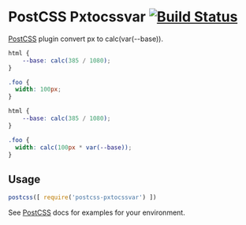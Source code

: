 # PostCSS Pxtocssvar [![Build Status][ci-img]][ci]

[PostCSS] plugin convert px to calc(var(--base)).

[PostCSS]: https://github.com/postcss/postcss
[ci-img]:  https://travis-ci.org/deepkolos/postcss-pxtocssvar.svg
[ci]:      https://travis-ci.org/deepkolos/postcss-pxtocssvar

```css
html {
    --base: calc(385 / 1080);
}

.foo {
  width: 100px;
}
```

```css
html {
    --base: calc(385 / 1080);
}

.foo {
  width: calc(100px * var(--base));
}
```

## Usage

```js
postcss([ require('postcss-pxtocssvar') ])
```

See [PostCSS] docs for examples for your environment.
